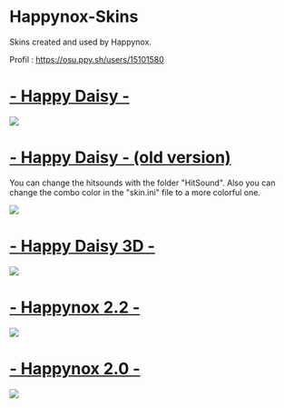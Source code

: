 # Happynox-Skins
Skins created and used by Happynox.

Profil : https://osu.ppy.sh/users/15101580

# [- Happy Daisy -](https://github.com/MrHappynox/Happy-Daisy-Skin/blob/08b9980ebff8cdd1017deec62d8fcee0407b7e2f/README.md)
![](https://i.imgur.com/Yqa9AWU.png)

# [- Happy Daisy - (old version)](https://mega.nz/file/fxgxyJhQ#Po3-PP34weGbzebpoFwdHNAQmECXQKAnV4w97TGHdyc)
You can change the hitsounds with the folder "HitSound". Also you can change the combo color in the "skin.ini" file to a more colorful one.

![](https://i.imgur.com/bwzYBvu.png)

# [- Happy Daisy 3D -](https://mega.nz/file/Go40EKrQ#tPgSs-khc8hwY7ZBl8C0ap5oaiAgtP2K_xJqdkkkkIQ)
![](https://i.imgur.com/yAcxe6L.png)

# [- Happynox 2.2 -](https://mega.nz/file/D0xEgK4a#_SXh8tI_Sw180ZGGgzXYCt15YX0SgN2WOmnGP1MXBRI)
![](https://i.imgur.com/yPf0xKI.png)

# [- Happynox 2.0 -](https://mega.nz/file/akxBASRR#PmWchNdp5JTlnwKhCAtuWqUMsqXKdPBxDK4cKuNC-pA)
![](https://i.imgur.com/tbMsZ9y.png)

